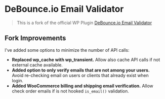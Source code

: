 # DeBounce.io Email Validator

> This is a fork of the official WP Plugin [DeBounce.io Email Validator](https://wordpress.org/plugins/debounce-io-email-validator/)

## Fork Improvements

I've added some options to minimize the number of API calls:

* **Replaced wp_cache with wp_transient.**
Allow also cache API calls if not external cache available.
* **Added option to only verify emails that are not among your users.**
Avoid re-checking email on users or clients that already exist when login.
* **Added WooCommerce billing and shipping email verification.**
Allow check order emails if is not hooked `is_email()` validation.
